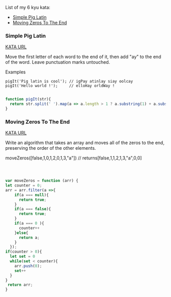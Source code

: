 List of my 6 kyu kata:
- [Simple Pig Latin](#simple-pig-latin)
- [Moving Zeros To The End](#moving-zeros-to-the-end)


### Simple Pig Latin 

[KATA URL](https://www.codewars.com/kata/simple-pig-latin/train/javascript)

Move the first letter of each word to the end of it, then add "ay" to the end of the word. Leave punctuation marks untouched.

Examples
```
pigIt('Pig latin is cool'); // igPay atinlay siay oolcay
pigIt('Hello world !');     // elloHay orldWay !
```

```javascript

function pigIt(str){
  return str.split(' ').map(a => a.length > 1 ? a.substring(1) + a.substring(0,1) + "ay" : a ).join(" "); 
}

```




### Moving Zeros To The End 

[KATA URL](https://www.codewars.com/kata/moving-zeros-to-the-end/train/javascript)

Write an algorithm that takes an array and moves all of the zeros to the end, preserving the order of the other elements.

moveZeros([false,1,0,1,2,0,1,3,"a"]) // returns[false,1,1,2,1,3,"a",0,0]
```javascript



var moveZeros = function (arr) {
let counter = 0;
arr = arr.filter(a =>{
    if(a === null){
      return true;
    }
    if(a === false){
      return true;
    }
    if(a === 0 ){
      counter++
    }else{
      return a;
    }
  });
if(counter > 0){
  let set = 0
  while(set < counter){
    arr.push(0);
    set++
  }
}
 return arr;
}

```
